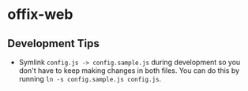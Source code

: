 # offix-web

## Development Tips

* Symlink `config.js -> config.sample.js` during development so you don't have
  to keep making changes in both files. You can do this by running
  `ln -s config.sample.js config.js`.
